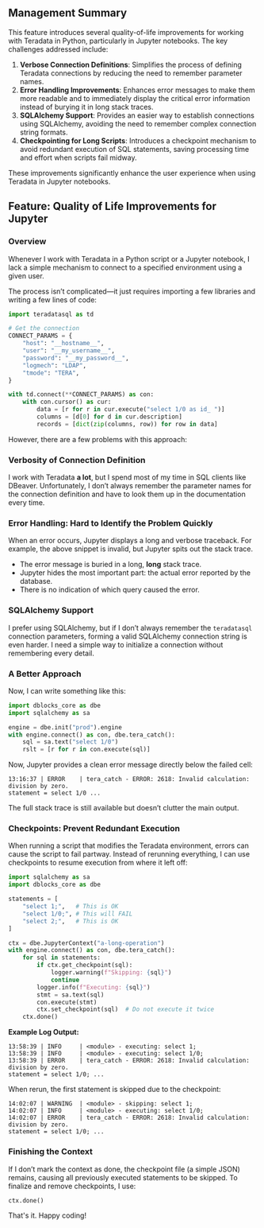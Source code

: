 ## Management Summary

This feature introduces several quality-of-life improvements for working with Teradata in Python, particularly in Jupyter notebooks. The key challenges addressed include:

1. **Verbose Connection Definitions**: Simplifies the process of defining Teradata connections by reducing the need to remember parameter names.
2. **Error Handling Improvements**: Enhances error messages to make them more readable and to immediately display the critical error information instead of burying it in long stack traces.
3. **SQLAlchemy Support**: Provides an easier way to establish connections using SQLAlchemy, avoiding the need to remember complex connection string formats.
4. **Checkpointing for Long Scripts**: Introduces a checkpoint mechanism to avoid redundant execution of SQL statements, saving processing time and effort when scripts fail midway.

These improvements significantly enhance the user experience when using Teradata in Jupyter notebooks.

## Feature: Quality of Life Improvements for Jupyter

### Overview

Whenever I work with Teradata in a Python script or a Jupyter notebook, I lack a simple mechanism to connect to a specified environment using a given user.

The process isn’t complicated—it just requires importing a few libraries and writing a few lines of code:

```python
import teradatasql as td

# Get the connection
CONNECT_PARAMS = {
    "host": "__hostname__",
    "user": "__my_username__",
    "password": "__my_password__",
    "logmech": "LDAP",
    "tmode": "TERA",
}

with td.connect(**CONNECT_PARAMS) as con:
    with con.cursor() as cur:
        data = [r for r in cur.execute("select 1/0 as id_ ")]
        columns = [d[0] for d in cur.description]
        records = [dict(zip(columns, row)) for row in data]
```

However, there are a few problems with this approach:

### Verbosity of Connection Definition

I work with Teradata **a lot**, but I spend most of my time in SQL clients like DBeaver. Unfortunately, I don’t always remember the parameter names for the connection definition and have to look them up in the documentation every time.

### Error Handling: Hard to Identify the Problem Quickly

When an error occurs, Jupyter displays a long and verbose traceback. For example, the above snippet is invalid, but Jupyter spits out the stack trace.


- The error message is buried in a long, **long** stack trace.
- Jupyter hides the most important part: the actual error reported by the database.
- There is no indication of which query caused the error.

### SQLAlchemy Support

I prefer using SQLAlchemy, but if I don’t always remember the `teradatasql` connection parameters, forming a valid SQLAlchemy connection string is even harder. I need a simple way to initialize a connection without remembering every detail.

### A Better Approach

Now, I can write something like this:

```python
import dblocks_core as dbe
import sqlalchemy as sa

engine = dbe.init("prod").engine
with engine.connect() as con, dbe.tera_catch():  
    sql = sa.text("select 1/0")
    rslt = [r for r in con.execute(sql)]
```

Now, Jupyter provides a clean error message directly below the failed cell:

```
13:16:37 | ERROR    | tera_catch - ERROR: 2618: Invalid calculation: division by zero.
statement = select 1/0 ...
```

The full stack trace is still available but doesn’t clutter the main output.

### Checkpoints: Prevent Redundant Execution

When running a script that modifies the Teradata environment, errors can cause the script to fail partway. Instead of rerunning everything, I can use checkpoints to resume execution from where it left off:

```python
import sqlalchemy as sa
import dblocks_core as dbe

statements = [
    "select 1;",   # This is OK
    "select 1/0;", # This will FAIL
    "select 2;",   # This is OK
]

ctx = dbe.JupyterContext("a-long-operation")
with engine.connect() as con, dbe.tera_catch():  
    for sql in statements:
        if ctx.get_checkpoint(sql):
            logger.warning(f"Skipping: {sql}")
            continue
        logger.info(f"Executing: {sql}")
        stmt = sa.text(sql)
        con.execute(stmt)
        ctx.set_checkpoint(sql)  # Do not execute it twice
    ctx.done()
```

**Example Log Output:**

```
13:58:39 | INFO     | <module> - executing: select 1;
13:58:39 | INFO     | <module> - executing: select 1/0;
13:58:39 | ERROR    | tera_catch - ERROR: 2618: Invalid calculation: division by zero.
statement = select 1/0; ...
```

When rerun, the first statement is skipped due to the checkpoint:

```
14:02:07 | WARNING  | <module> - skipping: select 1;
14:02:07 | INFO     | <module> - executing: select 1/0;
14:02:07 | ERROR    | tera_catch - ERROR: 2618: Invalid calculation: division by zero.
statement = select 1/0; ...
```

### Finishing the Context

If I don’t mark the context as done, the checkpoint file (a simple JSON) remains, causing all previously executed statements to be skipped. To finalize and remove checkpoints, I use:

```python
ctx.done()
```

That's it. Happy coding!
